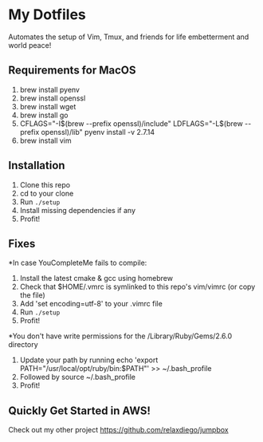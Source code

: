 My Dotfiles
===========

Automates the setup of Vim, Tmux, and friends for life embetterment and
world peace!

Requirements for MacOS
----------------------

1. brew install pyenv
2. brew install openssl
3. brew install wget
4. brew install go
5. CFLAGS="-I$(brew --prefix openssl)/include" LDFLAGS="-L$(brew --prefix openssl)/lib" pyenv install -v 2.7.14
6. brew install vim

Installation
------------

1. Clone this repo 
2. cd to your clone
3. Run `./setup`
4. Install missing dependencies if any
5. Profit!


Fixes
------------
*In case YouCompleteMe fails to compile:
 1. Install the latest cmake & gcc using homebrew
 2. Check that $HOME/.vmrc is symlinked to this repo's vim/vimrc (or copy the file)
 3. Add 'set encoding=utf-8' to your .vimrc file
 4. Run `./setup`
 5. Profit!

*You don't have write permissions for the /Library/Ruby/Gems/2.6.0 directory
 1. Update your path by running
    echo 'export PATH="/usr/local/opt/ruby/bin:$PATH"' >> ~/.bash_profile
 2. Followed by
    source ~/.bash_profile
 3. Profit!

Quickly Get Started in AWS!
---------------------------

Check out my other project https://github.com/relaxdiego/jumpbox

